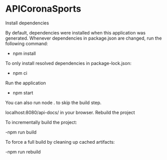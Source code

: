 # APICoronaSports

Install dependencies

By default, dependencies were installed when this application was generated. Whenever dependencies in package.json are changed, run the following command:

- npm install

To only install resolved dependencies in package-lock.json:

- npm ci

Run the application

- npm start

You can also run node . to skip the build step.

localhost:8080/api-docs/ in your browser.
Rebuild the project

To incrementally build the project:

-npm run build

To force a full build by cleaning up cached artifacts:

-npm run rebuild
